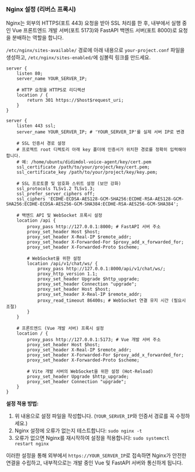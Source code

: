 
### Nginx 설정 (리버스 프록시)

Nginx는 외부의 HTTPS(포트 443) 요청을 받아 SSL 처리를 한 후, 내부에서 실행 중인 Vue 프론트엔드 개발 서버(포트 5173)와 FastAPI 백엔드 서버(포트 8000)로 요청을 분배하는 역할을 합니다.

`/etc/nginx/sites-available/` 경로에 아래 내용으로 `your-project.conf` 파일을 생성하고, `/etc/nginx/sites-enabled/`에 심볼릭 링크를 만드세요.

```nginx
server {
    listen 80;
    server_name YOUR_SERVER_IP;

    # HTTP 요청을 HTTPS로 리디렉션
    location / {
        return 301 https://$host$request_uri;
    }
}

server {
    listen 443 ssl;
    server_name YOUR_SERVER_IP; # 'YOUR_SERVER_IP'를 실제 서버 IP로 변경

    # SSL 인증서 경로 설정
    # 프로젝트 root 디렉토리 아래 key 폴더에 인증서가 위치한 경로를 정확히 입력해야 합니다.
    # 예: /home/ubuntu/didimdol-voice-agent/key/cert.pem
    ssl_certificate /path/to/your/project/key/cert.pem;
    ssl_certificate_key /path/to/your/project/key/key.pem;

    # SSL 프로토콜 및 암호화 스위트 설정 (보안 강화)
    ssl_protocols TLSv1.2 TLSv1.3;
    ssl_prefer_server_ciphers off;
    ssl_ciphers 'ECDHE-ECDSA-AES128-GCM-SHA256:ECDHE-RSA-AES128-GCM-SHA256:ECDHE-ECDSA-AES256-GCM-SHA384:ECDHE-RSA-AES256-GCM-SHA384';

    # 백엔드 API 및 WebSocket 프록시 설정
    location /api {
        proxy_pass http://127.0.0.1:8000; # FastAPI 서버 주소
        proxy_set_header Host $host;
        proxy_set_header X-Real-IP $remote_addr;
        proxy_set_header X-Forwarded-For $proxy_add_x_forwarded_for;
        proxy_set_header X-Forwarded-Proto $scheme;

        # WebSocket을 위한 설정
        location /api/v1/chat/ws/ {
            proxy_pass http://127.0.0.1:8000/api/v1/chat/ws/;
            proxy_http_version 1.1;
            proxy_set_header Upgrade $http_upgrade;
            proxy_set_header Connection "upgrade";
            proxy_set_header Host $host;
            proxy_set_header X-Real-IP $remote_addr;
            proxy_read_timeout 86400s; # WebSocket 연결 유지 시간 (필요시 조절)
        }
    }

    # 프론트엔드 (Vue 개발 서버) 프록시 설정
    location / {
        proxy_pass http://127.0.0.1:5173; # Vue 개발 서버 주소
        proxy_set_header Host $host;
        proxy_set_header X-Real-IP $remote_addr;
        proxy_set_header X-Forwarded-For $proxy_add_x_forwarded_for;
        proxy_set_header X-Forwarded-Proto $scheme;
        
        # Vite 개발 서버의 WebSocket을 위한 설정 (Hot-Reload)
        proxy_set_header Upgrade $http_upgrade;
        proxy_set_header Connection "upgrade";
    }
}
```

**설정 적용 방법:**
1.  위 내용으로 설정 파일을 작성합니다. (`YOUR_SERVER_IP`와 인증서 경로를 꼭 수정하세요.)
2.  Nginx 설정에 오류가 없는지 테스트합니다: `sudo nginx -t`
3.  오류가 없으면 Nginx를 재시작하여 설정을 적용합니다: `sudo systemctl restart nginx`

이러한 설정을 통해 외부에서 `https://YOUR_SERVER_IP`로 접속하면 Nginx가 안전한 연결을 수립하고, 내부적으로는 개발 중인 Vue 및 FastAPI 서버와 통신하게 됩니다.
